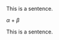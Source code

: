 <span style="font-weight:400">This is a sentence.</span>

<span style="font-weight:400;font-style:italic">α</span><span
style="font-weight:400"> + </span><span
style="font-weight:400;font-style:italic">β</span>

<span style="font-weight:400">This is a sentence.</span>
